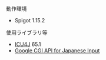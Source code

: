 動作環境
- Spigot 1.15.2

使用ライブラリ等
- [ICU4J](http://site.icu-project.org/) 65.1
- [Google CGI API for Japanese Input](https://www.google.co.jp/ime/cgiapi.html)